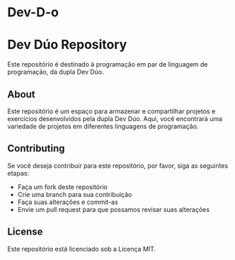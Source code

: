 # Dev-D-o
**Dev Dúo Repository**
======================

Este repositório é destinado à programação em par de linguagem de programação, da dupla Dev Dúo.

**About**
--------

Este repositório é um espaço para armazenar e compartilhar projetos e exercícios desenvolvidos pela dupla Dev Dúo. Aqui, você encontrará uma variedade de projetos em diferentes linguagens de programação.

**Contributing**
---------------

Se você deseja contribuir para este repositório, por favor, siga as seguintes etapas:

* Faça um fork deste repositório
* Crie uma branch para sua contribuição
* Faça suas alterações e commit-as
* Envie um pull request para que possamos revisar suas alterações

**License**
---------

Este repositório está licenciado sob a Licença MIT.
